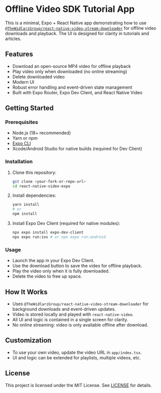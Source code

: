 # Offline Video SDK Tutorial App

This is a minimal, Expo + React Native app demonstrating how to use [`@TheWidlarzGroup/react-native-video-stream-downloader`](https://github.com/TheWidlarzGroup/react-native-video-stream-downloader) for offline video downloads and playback. The UI is designed for clarity in tutorials and articles.

## Features

- Download an open-source MP4 video for offline playback
- Play video only when downloaded (no online streaming)
- Delete downloaded video
- Modern UI
- Robust error handling and event-driven state management
- Built with Expo Router, Expo Dev Client, and React Native Video

## Getting Started

### Prerequisites

- Node.js (18+ recommended)
- Yarn or npm
- [Expo CLI](https://docs.expo.dev/get-started/installation/)
- Xcode/Android Studio for native builds (required for Dev Client)

### Installation

1. Clone this repository:

   ```sh
   git clone <your-fork-or-repo-url>
   cd react-native-video-expo
   ```

2. Install dependencies:

   ```sh
   yarn install
   # or
   npm install
   ```

3. Install Expo Dev Client (required for native modules):

   ```sh
   npx expo install expo-dev-client
   npx expo run:ios # or npx expo run:android
   ```

### Usage

- Launch the app in your Expo Dev Client.
- Use the download button to save the video for offline playback.
- Play the video only when it is fully downloaded.
- Delete the video to free up space.

## How It Works

- Uses `@TheWidlarzGroup/react-native-video-stream-downloader` for background downloads and event-driven updates.
- Video is stored locally and played with `react-native-video`.
- All UI and logic is contained in a single screen for clarity.
- No online streaming: video is only available offline after download.

## Customization

- To use your own video, update the video URL in `app/index.tsx`.
- UI and logic can be extended for playlists, multiple videos, etc.

## License

This project is licensed under the MIT License. See [LICENSE](./LICENSE) for details.
